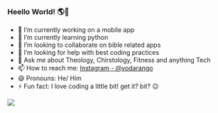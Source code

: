 ### Heello World! 🌎👋 

- 🔭 I’m currently working on a mobile app
- 🌱 I’m currently learning python
- 👯 I’m looking to collaborate on bible related apps
- 🤔 I’m looking for help with best coding practices
- 💬 Ask me about Theology, Chirstology, Fitness and anything Tech
- 📫 How to reach me: [Instagram - @yodarango](https://www.instagram.com/yodarango)
- 😄 Pronouns: He/ Him
- ⚡ Fun fact: I love coding a little bit! get it? bit? 😉 

<img src="https://github-readme-stats.vercel.app/api?username=yodarango&&show_icons=true&title_color=f2f2f2&icon_color=f2f2f2&text_color=f2f2f2&bg_color=242424" /> 
